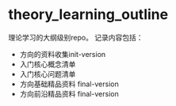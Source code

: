 # theory_learning_outline

理论学习的大纲级别repo。
记录内容包括：
- 方向的资料收集init-version
- 入门核心概念清单
- 入门核心问题清单
- 方向基础精品资料 final-version
- 方向前沿精品资料 final-version